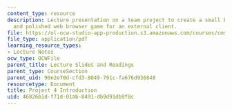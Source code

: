 ```yaml
---
content_type: resource
description: Lecture presentation on a team project to create a small but fully functional
  and polished web browser game for an external client.
file: https://ol-ocw-studio-app-production.s3.amazonaws.com/courses/cms-611j-creating-video-games-fall-2014/46826b1df71d01ab8491db9d91db9f8c_MITCMS_611JF14_ProjctIntro.pdf
file_type: application/pdf
learning_resource_types:
- Lecture Notes
ocw_type: OCWFile
parent_title: Lecture Slides and Readings
parent_type: CourseSection
parent_uid: 90e2e70d-cfd3-8049-791c-fa676d936848
resourcetype: Document
title: Project 4 Introduction
uid: 46826b1d-f71d-01ab-8491-db9d91db9f8c
---
```

